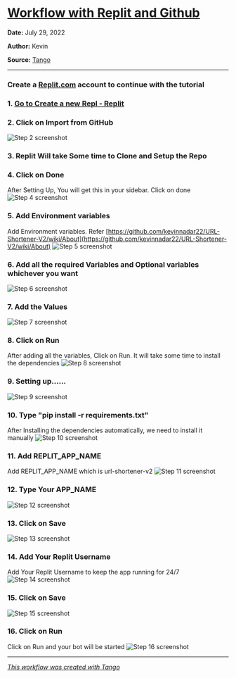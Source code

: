 # [Workflow with Replit and Github](https://app.tango.us/app/workflow/ef1fe747-d009-42ba-95e4-0f9b192301d6?utm_source=markdown&utm_medium=markdown&utm_campaign=workflow%20export%20links)



__Date:__ July 29, 2022

__Author:__ Kevin

__Source:__ [Tango](https://app.tango.us/app/workflow/ef1fe747-d009-42ba-95e4-0f9b192301d6?utm_source=markdown&utm_medium=markdown&utm_campaign=workflow%20export%20links)

***

### Create a [Replit.com](https://replit.com) account to continue with the tutorial

### 1. [Go to Create a new Repl - Replit](https://replit.com/github/kevinnadar22/url-shortener-v2)


### 2. Click on Import from GitHub
![Step 2 screenshot](https://images.tango.us/public/screenshot_d7787630-c678-47e7-9f47-46d23689aacc.png?crop=focalpoint&fit=crop&fp-x=0.6809&fp-y=0.6836&fp-z=2.8194&w=1200&mark-w=0.2&mark-pad=0&mark64=aHR0cHM6Ly9pbWFnZXMudGFuZ28udXMvc3RhdGljL21hZGUtd2l0aC10YW5nby13YXRlcm1hcmsucG5n&ar=3840%3A2002)


### 3. Replit Will take Some time to Clone and Setup the Repo


### 4. Click on Done
After Setting Up, You will get this in your sidebar. Click on done
![Step 4 screenshot](https://images.tango.us/public/screenshot_a3ef40cd-f30a-4e4f-9e81-e07fb56d0aa6.png?crop=focalpoint&fit=crop&fp-x=0.7043&fp-y=0.3674&fp-z=3.1399&w=1200&mark-w=0.2&mark-pad=0&mark64=aHR0cHM6Ly9pbWFnZXMudGFuZ28udXMvc3RhdGljL21hZGUtd2l0aC10YW5nby13YXRlcm1hcmsucG5n&ar=3840%3A2002)


### 5. Add Environment variables
Add Environment variables. Refer [https://github.com/kevinnadar22/URL-Shortener-V2/wiki/About](https://github.com/kevinnadar22/URL-Shortener-V2/wiki/About)
![Step 5 screenshot](https://images.tango.us/public/screenshot_d67cd814-721a-4afb-9f74-47972d0c389b.png?crop=focalpoint&fit=crop&fp-x=0.0182&fp-y=0.2463&fp-z=2.9073&w=1200&mark-w=0.2&mark-pad=0&mark64=aHR0cHM6Ly9pbWFnZXMudGFuZ28udXMvc3RhdGljL21hZGUtd2l0aC10YW5nby13YXRlcm1hcmsucG5n&ar=3840%3A2002)


### 6. Add all the required Variables and Optional variables whichever you want
![Step 6 screenshot](https://images.tango.us/public/screenshot_36790a33-8a55-4a76-8887-12c8e0624f7f.png?crop=focalpoint&fit=crop&fp-x=0.1042&fp-y=0.2373&fp-z=2.4060&w=1200&mark-w=0.2&mark-pad=0&mark64=aHR0cHM6Ly9pbWFnZXMudGFuZ28udXMvc3RhdGljL21hZGUtd2l0aC10YW5nby13YXRlcm1hcmsucG5n&ar=3840%3A2002)


### 7. Add the Values
![Step 7 screenshot](https://images.tango.us/public/screenshot_eacae46b-6aae-481a-aa87-ebf79361dc84.png?crop=focalpoint&fit=crop&fp-x=0.1042&fp-y=0.3219&fp-z=2.4060&w=1200&mark-w=0.2&mark-pad=0&mark64=aHR0cHM6Ly9pbWFnZXMudGFuZ28udXMvc3RhdGljL21hZGUtd2l0aC10YW5nby13YXRlcm1hcmsucG5n&ar=3840%3A2002)


### 8. Click on Run
After adding all the variables, Click on Run. It will take some time to install the dependencies
![Step 8 screenshot](https://images.tango.us/public/screenshot_fb88eedc-6025-4054-8b02-d25cf668934d.png?crop=focalpoint&fit=crop&fp-x=0.5046&fp-y=0.0327&fp-z=3.1144&w=1200&mark-w=0.2&mark-pad=0&mark64=aHR0cHM6Ly9pbWFnZXMudGFuZ28udXMvc3RhdGljL21hZGUtd2l0aC10YW5nby13YXRlcm1hcmsucG5n&ar=3840%3A2002)


### 9. Setting up......
![Step 9 screenshot](https://images.tango.us/public/screenshot_eddea295-90d5-462a-9ddf-9088e02cdcf3.png?crop=focalpoint&fit=crop&fp-x=0.8031&fp-y=0.5512&fp-z=1.1292&w=1200&mark-w=0.2&mark-pad=0&mark64=aHR0cHM6Ly9pbWFnZXMudGFuZ28udXMvc3RhdGljL21hZGUtd2l0aC10YW5nby13YXRlcm1hcmsucG5n&ar=3840%3A2002)


### 10. Type "pip install -r requirements.txt"
After Installing the dependencies automatically, we need to install it manually
![Step 10 screenshot](https://images.tango.us/public/screenshot_432d19d0-bfc3-45d4-8d76-15153214bdee.png?crop=focalpoint&fit=crop&fp-x=0.6953&fp-y=0.4655&fp-z=3.1350&w=1200&mark-w=0.2&mark-pad=0&mark64=aHR0cHM6Ly9pbWFnZXMudGFuZ28udXMvc3RhdGljL21hZGUtd2l0aC10YW5nby13YXRlcm1hcmsucG5n&ar=3840%3A2002)


### 11. Add REPLIT_APP_NAME 
Add REPLIT\_APP\_NAME which is url-shortener-v2
![Step 11 screenshot](https://images.tango.us/public/screenshot_1b78136a-f42f-48be-9c67-fc3ce1b4d790.png?crop=focalpoint&fit=crop&fp-x=0.1574&fp-y=0.5952&fp-z=3.1498&w=1200&mark-w=0.2&mark-pad=0&mark64=aHR0cHM6Ly9pbWFnZXMudGFuZ28udXMvc3RhdGljL21hZGUtd2l0aC10YW5nby13YXRlcm1hcmsucG5n&ar=3840%3A2002)


### 12. Type Your APP_NAME
![Step 12 screenshot](https://images.tango.us/public/screenshot_f8ea27a3-14fd-4dce-aac5-6e06b292d6ce.png?crop=focalpoint&fit=crop&fp-x=0.1042&fp-y=0.7060&fp-z=2.4060&w=1200&mark-w=0.2&mark-pad=0&mark64=aHR0cHM6Ly9pbWFnZXMudGFuZ28udXMvc3RhdGljL21hZGUtd2l0aC10YW5nby13YXRlcm1hcmsucG5n&ar=3840%3A2002)


### 13. Click on Save
![Step 13 screenshot](https://images.tango.us/public/screenshot_32dab7d7-fe96-49e6-b81c-a3b85e5e3f45.png?crop=focalpoint&fit=crop&fp-x=0.1478&fp-y=0.7707&fp-z=3.0500&w=1200&mark-w=0.2&mark-pad=0&mark64=aHR0cHM6Ly9pbWFnZXMudGFuZ28udXMvc3RhdGljL21hZGUtd2l0aC10YW5nby13YXRlcm1hcmsucG5n&ar=3840%3A2002)


### 14. Add Your Replit Username
Add Your Replit Username to keep the app running for 24/7
![Step 14 screenshot](https://images.tango.us/public/screenshot_efdf40da-dda0-4fac-b0a0-d4f203f6065a.png?crop=focalpoint&fit=crop&fp-x=0.1574&fp-y=0.6661&fp-z=3.1498&w=1200&mark-w=0.2&mark-pad=0&mark64=aHR0cHM6Ly9pbWFnZXMudGFuZ28udXMvc3RhdGljL21hZGUtd2l0aC10YW5nby13YXRlcm1hcmsucG5n&ar=3840%3A2002)


### 15. Click on Save
![Step 15 screenshot](https://images.tango.us/public/screenshot_47684b98-fe00-4f9a-85a3-39a17b85fba5.png?crop=focalpoint&fit=crop&fp-x=0.1479&fp-y=0.8414&fp-z=3.1475&w=1200&mark-w=0.2&mark-pad=0&mark64=aHR0cHM6Ly9pbWFnZXMudGFuZ28udXMvc3RhdGljL21hZGUtd2l0aC10YW5nby13YXRlcm1hcmsucG5n&ar=3840%3A2002)


### 16. Click on Run
Click on Run and your bot will be started
![Step 16 screenshot](https://images.tango.us/public/image_e66a4572-5fca-48c8-9fe3-e53d85040594.png?crop=focalpoint&fit=crop&fp-x=0.5000&fp-y=0.5000&fp-z=1.0000&w=1200&mark-w=0.2&mark-pad=0&mark64=aHR0cHM6Ly9pbWFnZXMudGFuZ28udXMvc3RhdGljL21hZGUtd2l0aC10YW5nby13YXRlcm1hcmsucG5n&ar=1446%3A1790)


***
_[This workflow was created with Tango](https://app.tango.us/app/workflow/ef1fe747-d009-42ba-95e4-0f9b192301d6?utm_source=markdown&utm_medium=markdown&utm_campaign=workflow%20export%20links)_
